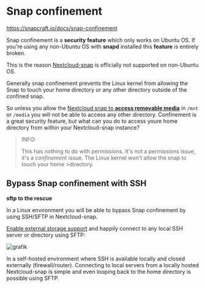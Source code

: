 # Snap confinement

<https://snapcraft.io/docs/snap-confinement>

Snap confinement is a **security feature** which only works on Ubuntu OS. If you're using any non-Ubuntu OS with **snapd** installed this **feature** is entirely broken.

This is the reason [Nextcloud-snap](https://github.com/nextcloud-snap/nextcloud-snap) is officially not supported on non-Ubuntu OS.

Generally snap confinement prevents the Linux kernel from allowing the Snap to touch your home directory or any other directory outside of the confined snap.

So unless you allow the [Nextcloud snap to **access removable media**](https://github.com/nextcloud-snap/nextcloud-snap#removable-media) in `/mnt` or `/media` you will not be able to access any other directory. Confinement is a great security feature, but what can you do to access youre home directory from within your Nextcloud-snap instance?

> INFO: 
> 
>This has nothing to do with permissions. It's not a permissions issue, it's a *confinement* issue. The Linux kernel won't allow the snap to touch your home >directory.
>

## Bypass Snap confinement with SSH

**sftp to the rescue**

In a Linux environment you will be able to bypass Snap confinement by using SSH/SFTP in Nextcloud-snap. 

[Enable external storage support](https://docs.nextcloud.com/server/25/admin_manual/configuration_files/external_storage_configuration_gui.html#enabling-external-storage-support) and happily connect to any local SSH server or directory using SFTP:

![grafik](https://user-images.githubusercontent.com/54933878/218519969-ff6ae69f-1f29-4f2a-b1c7-a5429cebdac1.png)

In a self-hosted environment where SSH is available locally and closed externally (firewall/router). Connecting to local servers from a locally hosted Nextcloud-snap is simple and even looping back to the home directory is possible using SFTP.
